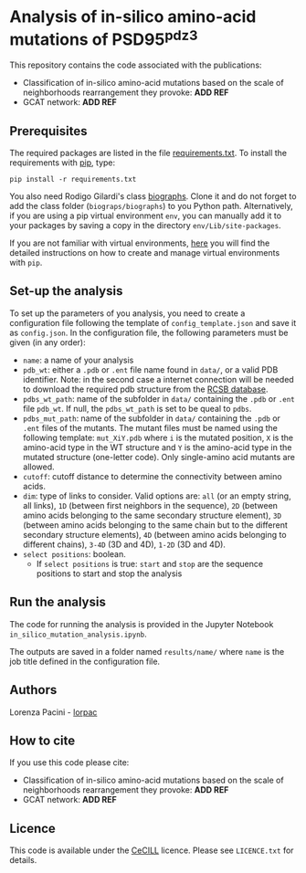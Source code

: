 # Analysis of in-silico amino-acid mutations of PSD95$^{\text{pdz3}}$

This repository contains the code associated with the publications:
- Classification of in-silico amino-acid mutations based on the scale of neighborhoods rearrangement they provoke: **ADD REF**
- GCAT network: **ADD REF**

## Prerequisites

The required packages are listed in the file [requirements.txt](https://github.com/lorpac/amino_acid_network/blob/master/requirements.txt). To install the requirements with [pip](https://pypi.org/project/pip/), type:

```
pip install -r requirements.txt
```

You also need Rodigo Gilardi's class [biographs](https://github.com/rodogi/biographs). Clone it and do not forget to add the class folder (`biograps/biographs`) to you Python path. Alternatively, if you are using a pip virtual environment `env`, you can manually add it to your packages by saving a copy in the directory `env/Lib/site-packages`.

If you are not familiar with virtual environments, [here](https://uoa-eresearch.github.io/eresearch-cookbook/recipe/2014/11/26/python-virtual-env/) you will find the detailed instructions on how to create and manage virtual environments with `pip`.

## Set-up the analysis

To set up the parameters of you analysis, you need to create a configuration file following the template of `config_template.json` and save it as `config.json`. In the configuration file, the following parameters must be given (in any order):

- `name`: a name of your analysis
- `pdb_wt`: either a `.pdb` or `.ent` file name found in `data/`, or a valid PDB identifier. Note: in the second case a internet connection will be needed to download the required pdb structure from the [RCSB database](http://www.rcsb.org/).
- `pdbs_wt_path`: name of the subfolder in `data/` containing the `.pdb` or `.ent` file `pdb_wt`. If null, the `pdbs_wt_path` is set to be queal to `pdbs`.
- `pdbs_mut_path`: name of the subfolder in `data/` containing the `.pdb` or `.ent` files of the mutants. The mutant files must be named using the following template: `mut_XiY.pdb` where `i` is the mutated position, `X` is the amino-acid type in the WT structure and `Y` is the amino-acid type in the mutated structure (one-letter code). Only single-amino acid mutants are allowed.
- `cutoff`: cutoff distance to determine the connectivity between amino acids.
- `dim`: type of links to consider. Valid options are: `all` (or an empty string, all links), `1D` (between first neighbors in the sequence), `2D` (between amino acids belonging to the same secondary structure element), `3D` (between amino acids belonging to the same chain but to the different secondary structure elements), `4D` (between amino acids belonging to different chains), `3-4D` (3D and 4D), `1-2D` (3D and 4D).
- `select positions`: boolean.
  - If `select positions` is true: `start` and `stop` are the sequence positions to start and stop the analysis

## Run the analysis

The code for running the analysis is provided in the Jupyter Notebook `in_silico_mutation_analysis.ipynb`.

The outputs are saved in a folder named `results/name/` where `name` is the job title defined in the configuration file.

## Authors

Lorenza Pacini - [lorpac](https://github.com/lorpac)

## How to cite

If you use this code please cite:

- Classification of in-silico amino-acid mutations based on the scale of neighborhoods rearrangement they provoke: **ADD REF**
- GCAT network: **ADD REF**
  
## Licence

This code is available under the [CeCILL](http://cecill.info/) licence. Please see `LICENCE.txt` for details.




